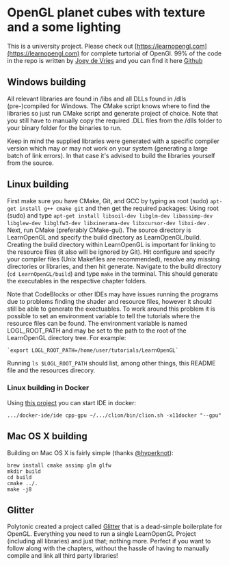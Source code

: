 # OpenGL planet cubes with texture and a some lighting

This is a university project. Please check out [https://learnopengl.com](https://learnopengl.com) for complete turtorial
of OpenGl. 99% of the code in the repo is written by [Joey de Vries](http://joeydevries.com/) and you can find it
here [Github](https://github.com/JoeyDeVries/LearnOpenGL)

## Windows building

All relevant libraries are found in /libs and all DLLs found in /dlls (pre-)compiled for Windows.
The CMake script knows where to find the libraries so just run CMake script and generate project of choice.
Note that you still have to manually copy the required .DLL files from the /dlls folder to your binary folder for the binaries to run.

Keep in mind the supplied libraries were generated with a specific compiler version which may or may not work on your system (generating a large batch of link errors). In that case it's advised to build the libraries yourself from the source.

## Linux building

First make sure you have CMake, Git, and GCC by typing as root (sudo) `apt-get install g++ cmake git` and then get the required packages:
Using root (sudo) and type `apt-get install libsoil-dev libglm-dev libassimp-dev libglew-dev libglfw3-dev libxinerama-dev libxcursor-dev libxi-dev` .
Next, run CMake (preferably CMake-gui). The source directory is LearnOpenGL and specify the build directory as LearnOpenGL/build. Creating the build directory within LearnOpenGL is important for linking to the resource files (it also will be ignored by Git). Hit configure and specify your compiler files (Unix Makefiles are recommended), resolve any missing directories or libraries, and then hit generate. Navigate to the build directory (`cd LearnOpenGL/build`) and type `make` in the terminal. This should generate the executables in the respective chapter folders.

Note that CodeBlocks or other IDEs may have issues running the programs due to problems finding the shader and resource files, however it should still be able to generate the exectuables. To work around this problem it is possible to set an environment variable to tell the tutorials where the resource files can be found. The environment variable is named LOGL_ROOT_PATH and may be set to the path to the root of the LearnOpenGL directory tree. For example:

    `export LOGL_ROOT_PATH=/home/user/tutorials/LearnOpenGL`

Running `ls $LOGL_ROOT_PATH` should list, among other things, this README file and the resources direcory.

### Linux building in Docker

Using [this project](https://github.com/01e9/docker-ide) you can start IDE in docker:

```
.../docker-ide/ide cpp-gpu ~/.../clion/bin/clion.sh -x11docker "--gpu"
```

## Mac OS X building

Building on Mac OS X is fairly simple (thanks [@hyperknot](https://github.com/hyperknot)):

```
brew install cmake assimp glm glfw
mkdir build
cd build
cmake ../.
make -j8
```

## Glitter

Polytonic created a project called [Glitter](https://github.com/Polytonic/Glitter) that is a dead-simple boilerplate for OpenGL.
Everything you need to run a single LearnOpenGL Project (including all libraries) and just that; nothing more.
Perfect if you want to follow along with the chapters, without the hassle of having to manually compile and link all third party libraries!
